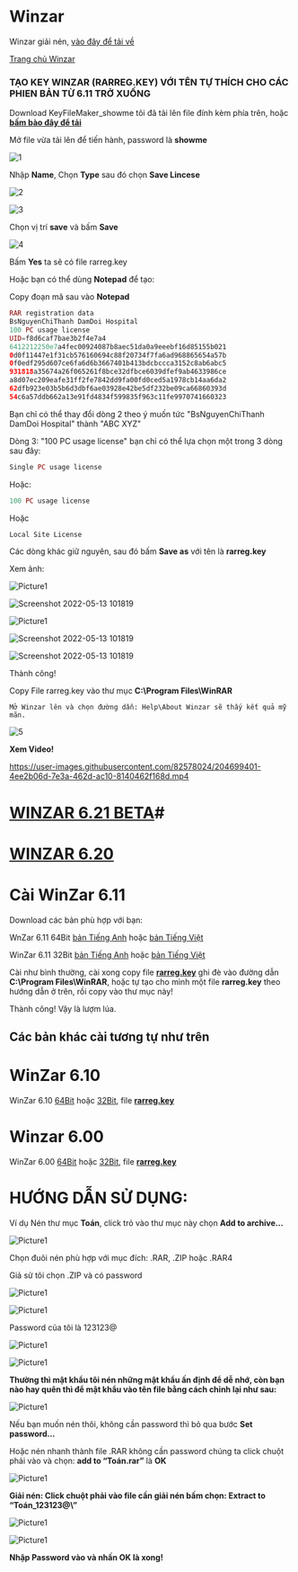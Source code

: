 # Winzar
Winzar giải nén, [vào đây để tải về](https://bsthanh-my.sharepoint.com/:f:/g/personal/0914678254_bsthanh_tk/ElggbKKgDTpAhqP0AwsfeaUBzN9-57JDrDiMd7QNxx6qNg?e=SxQh6S)

[Trang chủ Winzar](https://www.rarlab.com/download.htm)

### TẠO KEY WINZAR (RARREG.KEY) VỚI TÊN TỰ THÍCH CHO CÁC PHIEN BẢN TỪ 6.11 TRỞ XUỐNG ###

Download KeyFileMaker_showme tôi đã tải lên file đính kèm phía trên, hoặc **[bấm bào đây để tải](https://bsthanh-my.sharepoint.com/:u:/g/personal/0914678254_bsthanh_tk/ERxWBmUOuu5Ou8NVnDNksDUB8E7Jf9jr2agQYB4u4tXxpg?e=0Ve0Wa)**

Mở file vừa tải lên để tiến hành, password là **showme**

![1](https://user-images.githubusercontent.com/82578024/166178117-24291bc5-151a-4327-9260-1d51af38f8b7.png)

Nhập **Name**, Chọn **Type** sau đó chọn **Save Lincese**

![2](https://user-images.githubusercontent.com/82578024/166178132-a78afd3c-1015-4ae3-ba0c-4fed75696b2d.png)

![3](https://user-images.githubusercontent.com/82578024/166178152-4228a041-4c87-4eb9-a6c5-c76fbe0bcca1.png)

Chọn vị trí **save** và bấm **Save**

![4](https://user-images.githubusercontent.com/82578024/166178162-f803699b-3726-4299-b982-4a7518a7ec39.png)

Bấm **Yes** ta sẽ có file rarreg.key 

Hoặc bạn có thể dùng **Notepad** để tạo:

Copy đoạn mã sau vào **Notepad**

```php
RAR registration data
BsNguyenChiThanh DamDoi Hospital
100 PC usage license
UID=f8d6caf7bae3b2f4e7a4
6412212250e7a4fec00924087b8aec51da0a9eeebf16d85155b021
0d0f11447e1f31cb576160694c88f20734f7fa6ad968865654a57b
0f0edf295d607ce6fa6d6b3667401b413bdcbccca3152c8ab6abc5
931818a35674a26f065261f8bce32dfbce6039dfef9ab4633986ce
a8d07ec209eafe31ff2fe7842dd9fa00fd0ced5a1978cb14aa6da2
62dfb923e03b5b6d3dbf6ae03928e42be5df232be09ca66860393d
54c6a57ddb662a13e91fd4834f599835f963c11fe9970741660323
```

Bạn chỉ có thể thay đổi dòng 2 theo ý muốn tức "BsNguyenChiThanh DamDoi Hospital" thành "ABC XYZ"

Dòng 3: "100 PC usage license" bạn chỉ có thể lựa chọn một trong 3 dòng sau đây:

```php
Single PC usage license
```

Hoặc:

```php
100 PC usage license
```

Hoặc

```php
Local Site License
```

Các dòng khác giữ nguyên, sau đó bấm **Save as** với tên là **rarreg.key**

Xem ảnh:

![Picture1](https://user-images.githubusercontent.com/82578024/168204515-4a7f3996-4d38-46ac-8a4a-728979d8bff6.jpg)

![Screenshot 2022-05-13 101819](https://user-images.githubusercontent.com/82578024/168206392-21ca6125-25cd-4fbc-b922-ffef5ffbaafc.gif)

![Picture1](https://user-images.githubusercontent.com/82578024/168204785-fe7101bd-c3bf-4063-b631-0faed5ecd05d.jpg)

![Screenshot 2022-05-13 101819](https://user-images.githubusercontent.com/82578024/168204933-ac302a73-730c-4aa2-8304-5781670beb33.gif)

![Screenshot 2022-05-13 101819](https://user-images.githubusercontent.com/82578024/168205117-f1841c70-2b1e-460d-be08-93ce71dac765.gif)

Thành công!

Copy File rarreg.key vào thư mục **C:\Program Files\WinRAR**

`Mở Winzar lên và chọn đường dẫn: Help\About Winzar sẽ thấy kết quả mỹ mãn.`

![5](https://user-images.githubusercontent.com/82578024/166178173-f922a92a-a303-4c08-aba4-b2e11e657a1b.png)

**Xem Video!**

https://user-images.githubusercontent.com/82578024/204699401-4ee2b06d-7e3a-462d-ac10-8140462f168d.mp4

# [WINZAR 6.21 BETA](https://bsthanh-my.sharepoint.com/:f:/g/personal/0914678254_bsthanh_tk/Euw68WTzF2VKh-pK2vnUcsABW5OoJQPcNFlh0xIVz3Px0A?e=ApvnRH)#

# [WINZAR 6.20](https://bsthanh-my.sharepoint.com/:f:/g/personal/0914678254_bsthanh_tk/EqRbw38spgFLiaS_F773fVsBCxC3tMOlm8h4rLK0kjevgg?e=TwWE36) #

# Cài WinZar 6.11 #

Download các bản phù hợp với bạn:

WnZar 6.11 64Bit [bản Tiếng Anh](https://bsthanh-my.sharepoint.com/:u:/g/personal/0914678254_bsthanh_tk/EWWuhyFJl2xHnU1qtp24U1gBFtk_mmiVxn_oU8GKVeekww?e=YVzBMT) hoặc [bản Tiếng Việt](https://bsthanh-my.sharepoint.com/:u:/g/personal/0914678254_bsthanh_tk/EYc44EyY00RIlYf3xWWViAoBFA8h6AkbVWx3SZYazuRFPA?e=tOuGmx)

WinZar 6.11 32Bit [bản Tiếng Anh](https://bsthanh-my.sharepoint.com/:u:/g/personal/0914678254_bsthanh_tk/Ecwbof8X0o1BkHZFZwrD_k8BY-5yX0okCHuB5roqLC_avg?e=sF7dNn) hoặc [bản Tiếng Việt](https://bsthanh-my.sharepoint.com/:u:/g/personal/0914678254_bsthanh_tk/EUWLcPs3PBRMpP5U5OoZXMkB_IYwKFXEewyJxljDfcvw6w?e=2Fp2JG)

Cài như bình thường, cài xong copy file **[rarreg.key](https://bsthanh-my.sharepoint.com/:u:/g/personal/0914678254_bsthanh_tk/EWbZTwhWl-1Llk9UZObaC5IBXn45DH9tlF0IAkbD-rme-Q?e=KuJaFD)** ghi đè vào đường dẫn **C:\Program Files\WinRAR**, hoặc tự tạo cho mình một file **rarreg.key** theo hướng dẫn ở trên, rồi copy vào thư mục này!

Thành công! Vậy là lượm lúa.

## Các bản khác cài tương tự như trên ##

# WinZar 6.10 #

WinZar 6.10 [64Bit](https://bsthanh-my.sharepoint.com/:u:/g/personal/0914678254_bsthanh_tk/EYe7QV8iak1As8Ixi4eAI_kBrtfmHdbCCDki7n7IHbvgbA?e=9H1RTf) hoặc [32Bit](https://bsthanh-my.sharepoint.com/:u:/g/personal/0914678254_bsthanh_tk/EWzfWfSuEnFMoEzWec48bS8BfoOaJaWImLvQ8YHRKR-Nlg?e=G3VUQY), file **[rarreg.key](https://bsthanh-my.sharepoint.com/:u:/g/personal/0914678254_bsthanh_tk/EcQdBA0Ysc9Ik8W56e2TX_kBU8BPK3NwAcOy_K-xOV7bfw?e=oyIGnE)**

# Winzar 6.00 #

WinZar 6.00 [64Bit](https://bsthanh-my.sharepoint.com/:u:/g/personal/0914678254_bsthanh_tk/EX1Qr-DZdeBNo41ICKj7Vf8BmKtjkN5yHgingXAtGgIC_w?e=cdmjku) hoặc [32Bit](https://bsthanh-my.sharepoint.com/:u:/g/personal/0914678254_bsthanh_tk/ERonYiEM8P9LpdmzCg1XFMABGtqCBfC70PBsYYHrj59LqQ?e=9A8w6i), file **[rarreg.key](https://bsthanh-my.sharepoint.com/:u:/g/personal/0914678254_bsthanh_tk/EQbnPJG2yiNKnLKrOkmRWHkBbpQ8cH-PAzQJ02lW7UhjZA?e=4mLaWy)**

# HƯỚNG DẪN SỬ DỤNG: #

Ví dụ Nén thư mục **Toán**, click trỏ vào thư mục này chọn **Add to archive…**

![Picture1](https://user-images.githubusercontent.com/82578024/168199688-ca9d1a90-419b-4c89-9b9c-315bc6f280d4.jpg)

Chọn đuôi nén phù hợp với mục đích: .RAR, .ZIP hoặc .RAR4

Giả sử tôi chọn .ZIP và có password

![Picture1](https://user-images.githubusercontent.com/82578024/168199870-9736a511-f85d-4894-bd74-d8c5877e34bd.jpg)

![Picture1](https://user-images.githubusercontent.com/82578024/168199980-42d9b41e-dd2f-41b7-9b07-37d1b70ed85c.jpg)

Password của tôi là 123123@

![Picture1](https://user-images.githubusercontent.com/82578024/168200086-9fe9c4bd-54f7-470b-b709-d243ca0e3cc7.jpg)

![Picture1](https://user-images.githubusercontent.com/82578024/168200554-23ae5f52-4580-4376-8754-28af8dbf21b0.jpg)

**Thường thì mật khẩu tôi nén những mật khẩu ấn định để dễ nhớ, còn bạn nào hay quên thì để mật khẩu vào tên file bằng cách chỉnh lại như sau:**

![Picture1](https://user-images.githubusercontent.com/82578024/168201596-cef359a8-a4b9-4b61-b5f4-395c1d19c5b5.jpg)

Nếu bạn muốn nén thôi, không cần password thì bỏ qua bước **Set password...**

Hoặc nén nhanh thành file .RAR không cần password chúng ta click chuột phải vào và chọn: **add to “Toán.rar”** là **OK**

![Picture1](https://user-images.githubusercontent.com/82578024/168220329-9e049499-45c2-4e69-8889-75e90c501f4d.jpg)

**Giải nén: Click chuột phải vào file cần giải nén bấm chọn: Extract to “Toán_123123@\”**

![Picture1](https://user-images.githubusercontent.com/82578024/168201698-777db38c-19d5-403e-a972-9e7f103d026e.jpg)

![Picture1](https://user-images.githubusercontent.com/82578024/168201754-4c214e09-6175-4626-b1d3-85e1acacf468.jpg)

**Nhập Password vào và nhấn OK là xong!**
